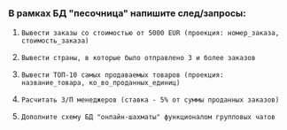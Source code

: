 ### В рамках БД "песочница" напишите след/запросы:


1. `Вывести заказы со стоимостью от 5000 EUR (проекция: номер_заказа, стоимость_заказа)`


2. `Вывести страны, в которые было отправлено 3 и более заказов`


3. `Вывести ТОП-10 самых продаваемых товаров (проекция: название_товара, ко_во_проданных_единиц)`


4. `Расчитать З/П менеджеров (ставка - 5% от суммы проданных заказов)`


5. `Дополните схему БД "онлайн-шахматы" функционалом групповых чатов`